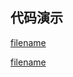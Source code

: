 <h2>代码演示</h2>

<div class="container-demo-main">

<div class="container-demo-left">

[filename](../../src/sign_canvas.html ':include :type=code  :fragment=htmldemo')

</div>

<div class="container-demo-right">

[filename](../../src/sign_canvas.html ':include width=375 height=667')

</div>